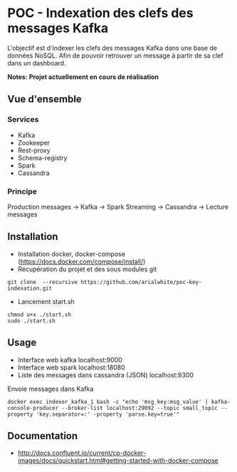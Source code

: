 # POC - Indexation des clefs des messages Kafka

L'objectif est d'indexer les clefs des messages Kafka dans une base de données NoSQL. 
Afin de pouvoir retrouver un message à partir de sa clef dans un dashboard.

**Notes: Projet actuellement en cours de réalisation**

## Vue d'ensemble

### Services

- Kafka
- Zookeeper
- Rest-proxy
- Schema-registry
- Spark
- Cassandra

### Principe

Production messages -> Kafka -> Spark Streaming -> Cassandra -> Lecture messages

## Installation

- Installation docker, docker-compose (https://docs.docker.com/compose/install/)
- Récupération du projet et des sous modules git
```
git clone  --recursive https://github.com/arialwhite/poc-key-indexation.git
```
- Lancement start.sh
```
chmod u+x ./start.sh
sudo ./start.sh
```

## Usage

- Interface web kafka localhost:9000
- Interface web spark localhost:18080
- Liste des messages dans cassandra (JSON) localhost:9300

Envoie messages dans Kafka
```
docker exec indexer_kafka_1 bash -c "echo 'msg_key:msg_value' | kafka-console-producer --broker-list localhost:29092 --topic small_topic --property 'key.separator=:' -property 'parse.key=true'"

```

## Documentation

- http://docs.confluent.io/current/cp-docker-images/docs/quickstart.html#getting-started-with-docker-compose


